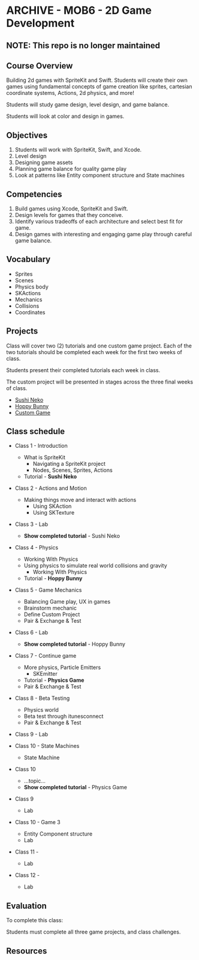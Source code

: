 # ARCHIVE - MOB6 - 2D Game Development

## NOTE: This repo is no longer maintained

## Course Overview

Building 2d games with SpriteKit and Swift. Students will create their own games
using fundamental concepts of game creation like sprites, cartesian coordinate
systems, Actions, 2d physics, and more!

Students will study game design, level design, and game balance.

Students will look at color and design in games.

## Objectives

1. Students will work with SpriteKit, Swift, and Xcode.
1. Level design
1. Designing game assets
1. Planning game balance for quality game play
1. Look at patterns like Entity component structure and State machines

## Competencies

1. Build games using Xcode, SpriteKit and Swift.
1. Design levels for games that they conceive.
1. Identify various tradeoffs of each architecture and select best fit for game.
1. Design games with interesting and engaging game play through careful game balance.

## Vocabulary

- Sprites
- Scenes
- Physics body
- SKActions
- Mechanics
- Collisions
- Coordinates

## Projects

Class will cover two (2) tutorials and one custom game project. Each of the
two tutorials should be completed each week for the first two
weeks of class.

Students present their completed tutorials each week in class.

The custom project will be presented in stages across the three final weeks
of class.

- [Sushi Neko](https://www.makeschool.com/online-courses/tutorials/learn-to-clone-timberman-with-spritekit-and-swift-3/getting-started)
- [Hoppy Bunny](https://www.makeschool.com/online-courses/tutorials/build-hoppy-bunny-with-spritekit-in-swift/)
- [Custom Game](project-specifications)

## Class schedule

- Class 1 - Introduction
  - What is SpriteKit
    - Navigating a SpriteKit project
    - Nodes, Scenes, Sprites, Actions
  - Tutorial - **Sushi Neko**

- Class 2 - Actions and Motion
  - Making things move and interact with actions
    - Using SKAction
    - Using SKTexture

- Class 3 - Lab
  - **Show completed tutorial** - Sushi Neko

- Class 4 - Physics
  - Working With Physics
  - Using physics to simulate real world collisions and gravity
    - Working With Physics
  - Tutorial - **Hoppy Bunny**

- Class 5 - Game Mechanics
  - Balancing Game play, UX in games
  - Brainstorm mechanic
  - Define Custom Project
  - Pair & Exchange & Test

- Class 6 - Lab
  - **Show completed tutorial** - Hoppy Bunny

- Class 7 - Continue game
  - More physics, Particle Emitters
    - SKEmitter
  - Tutorial - **Physics Game**
  - Pair & Exchange & Test

- Class 8 - Beta Testing
  - Physics world
  - Beta test through itunesconnect
  - Pair & Exchange & Test

- Class 9 - Lab

- Class 10 - State Machines
  - State Machine

- Class 10
  - ...topic...
  - **Show completed tutorial** - Physics Game
- Class 9
  - Lab
- Class 10 - Game 3
  - Entity Component structure
  - Lab
- Class 11 -
  - Lab
- Class 12 -
  - Lab


## Evaluation

To complete this class:

Students must complete all three game projects, and class challenges.

## Resources
